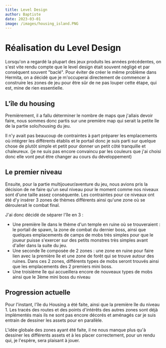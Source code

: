 ```yaml
---
title: Level Design
author: Baptiste
date: 2023-03-01
image: /images/housing_island.PNG
---
```


# Réalisation du Level Design

Lorsqu'on a regardé la plupart des jeux produits les années précédentes, on s'est vite rendu compte que le level design était souvent négligé et par conséquent souvent "baclé". Pour éviter de créer le même problème dans Hermita, on a décidé que je m'occuperai directement de commencer à construire les zones de jeu pour être sûr de ne pas louper cette étape, qui est, mine de rien essentielle.


## L'île du housing

Premièrement, il a fallu déterminer le nombre de maps que j'allais devoir faire, nous sommes donc partis sur une première map qui serait la petite île de la partie solo/housing du jeu. 

Il n'y avait pas beaucoup de contraintes à part préparer les emplacements où intégrer les différents établis et le portail donc je suis parti sur quelque chose de plutôt simple et petit pour donner un petit côté tranquille et chaleureux. (je ne suis pas encore convaincu par les couleurs que j'ai choisi donc elle vont peut être changer au cours du développement)


## Le premier niveau

Ensuite, pour la partie multijoueur/aventure du jeu, nous avions pris la décision de ne faire qu'un seul niveau pour le moment comme nos niveaux sont d'une taille assez conséquente. Les contraintes pour ce niveaux ont été d'y insérer 3 zones de thèmes différents ainsi qu'une zone où se déroulerait le combat final.

J'ai donc décidé de séparer l'île en 3 :

- Une première île dans le thème d'un temple en ruine où se trouveraient : le portail de spawn, la zone de combat du dernier boss, ainsi que quelques emplacements de camps de mobs très simples pour que le joueur puisse s'exercer sur des petits monstres très simples avant d'aller dans la suite du jeu.
- Une seconde île composée de 2 zones : une zone en ruine pour faire lien avec la première île et une zone de forêt qui se trouve autour des ruines. Dans ces 2 zones, différents types de mobs seront trouvés ainsi que les emplacements des 2 premiers mini boss.
- Une troisième île qui accueillera encore de nouveaux types de mobs ainsi que le 3ème mini boss du niveau



## Progression actuelle

Pour l'instant, l'île du Housing a été faite, ainsi que la première île du niveau 1. Les tracés des routes et des points d'intérêts des autres zones sont déjà implémentés mais ils ne sont pas encore décorés et aménagés car je suis entrain de dessiner les assets pour en parallèle.

L'idée globale des zones ayant été faite, il ne nous manque plus qu'à dessiner les différents assets et à les placer correctement, pour un rendu qui, je l'espère, sera plaisant à jouer.
